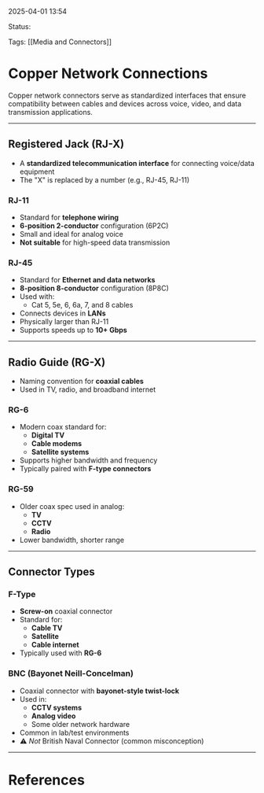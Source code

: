 2025-04-01 13:54

Status:

Tags: [[Media and Connectors]]

# Copper Network Connections

Copper network connectors serve as standardized interfaces that ensure compatibility between cables and devices across voice, video, and data transmission applications.

---

## Registered Jack (RJ-X)

- A **standardized telecommunication interface** for connecting voice/data equipment
- The "X" is replaced by a number (e.g., RJ-45, RJ-11)

### RJ-11
- Standard for **telephone wiring**
- **6-position 2-conductor** configuration (6P2C)
- Small and ideal for analog voice
- **Not suitable** for high-speed data transmission

### RJ-45
- Standard for **Ethernet and data networks**
- **8-position 8-conductor** configuration (8P8C)
- Used with:
  - Cat 5, 5e, 6, 6a, 7, and 8 cables
- Connects devices in **LANs**
- Physically larger than RJ-11
- Supports speeds up to **10+ Gbps**

---

## Radio Guide (RG-X)

- Naming convention for **coaxial cables**
- Used in TV, radio, and broadband internet

### RG-6
- Modern coax standard for:
  - **Digital TV**
  - **Cable modems**
  - **Satellite systems**
- Supports higher bandwidth and frequency
- Typically paired with **F-type connectors**

### RG-59
- Older coax spec used in analog:
  - **TV**
  - **CCTV**
  - **Radio**
- Lower bandwidth, shorter range

---

## Connector Types

### F-Type
- **Screw-on** coaxial connector
- Standard for:
  - **Cable TV**
  - **Satellite**
  - **Cable internet**
- Typically used with **RG-6**

### BNC (Bayonet Neill-Concelman)
- Coaxial connector with **bayonet-style twist-lock**
- Used in:
  - **CCTV systems**
  - **Analog video**
  - Some older network hardware
- Common in lab/test environments
- ⚠️ *Not* British Naval Connector (common misconception)

---

# References
